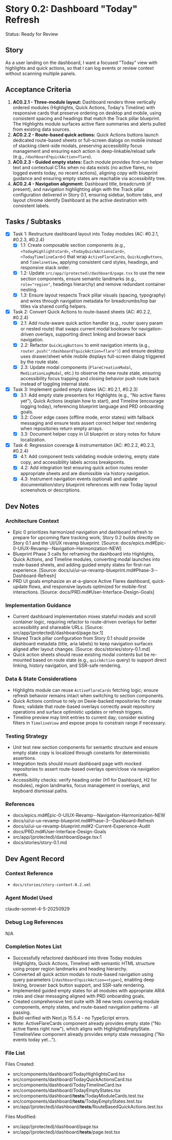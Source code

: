 # Story 0.2: Dashboard "Today" Refresh

Status: Ready for Review

## Story

As a user landing on the dashboard,
I want a focused "Today" view with highlights and quick actions,
so that I can log events or review context without scanning multiple panels.

## Acceptance Criteria

1. **AC0.2.1 - Three-module layout:** Dashboard renders three vertically ordered modules (Highlights, Quick Actions, Today's Timeline) with responsive cards that preserve ordering on desktop and mobile, using consistent spacing and headings that match the Track pillar blueprint. The Highlights module surfaces active flare summaries and alerts pulled from existing data sources.  
2. **AC0.2.2 - Route-based quick actions:** Quick Actions buttons launch dedicated route-based sheets or full-screen dialogs on mobile instead of stacking client-side modals, preserving accessibility focus management and ensuring each action is deep-linkable/reload safe (e.g., `/dashboard?quickAction=flare`).  
3. **AC0.2.3 - Guided empty states:** Each module provides first-run helper text and contextual CTAs when no data exists (no active flares, no logged events today, no recent actions), aligning copy with blueprint guidance and ensuring empty states are reachable via accessibility tree.  
4. **AC0.2.4 - Navigation alignment:** Dashboard title, breadcrumb (if present), and navigation highlighting align with the Track pillar configuration delivered in Story 0.1, ensuring sidebar, bottom tabs, and layout chrome identify Dashboard as the active destination with consistent labels.

## Tasks / Subtasks

- [x] Task 1: Restructure dashboard layout into Today modules (AC: #0.2.1, #0.2.3, #0.2.4)
  - [x] 1.1: Create composable section components (e.g., `<TodayHighlightsCard>`, `<TodayQuickActionsCard>`, `<TodayTimelineCard>`) that wrap `ActiveFlareCards`, `QuickLogButtons`, and `TimelineView`, applying consistent card styles, headings, and responsive stack order.
  - [x] 1.2: Update `src/app/(protected)/dashboard/page.tsx` to use the new section components, ensure semantic landmarks (e.g., `role="region"`, headings hierarchy) and remove redundant container nesting.
  - [x] 1.3: Ensure layout respects Track pillar visuals (spacing, typography) and wires through navigation metadata for breadcrumbs/top bar titles via shared config helpers.
- [x] Task 2: Convert Quick Actions to route-based sheets (AC: #0.2.2, #0.2.4)
  - [x] 2.1: Add route-aware quick action handler (e.g., router query param or nested route) that swaps current modal booleans for navigation-driven overlays, supporting direct linking and browser back navigation.
  - [x] 2.2: Refactor `QuickLogButtons` to emit navigation intents (e.g., `router.push("/dashboard?quickAction=flare")`) and ensure desktop uses drawer/sheet while mobile displays full-screen dialog triggered by the route state.
  - [x] 2.3: Update modal components (`FlareCreationModal`, `MedicationLogModal`, etc.) to observe the new route state, ensuring accessibility focus trapping and closing behavior push route back instead of toggling internal state.
- [x] Task 3: Implement guided empty states (AC: #0.2.1, #0.2.3)
  - [x] 3.1: Add empty state presenters for Highlights (e.g., "No active flares yet"), Quick Actions (explain how to start), and Timeline (encourage logging today), referencing blueprint language and PRD onboarding goals.
  - [x] 3.2: Cover edge cases (offline mode, error states) with fallback messaging and ensure tests assert correct helper text rendering when repositories return empty arrays.
  - [x] 3.3: Document helper copy in UI blueprint or story notes for future localization.
- [x] Task 4: Regression coverage & instrumentation (AC: #0.2.2, #0.2.3, #0.2.4)
  - [x] 4.1: Add component tests validating module ordering, empty state copy, and accessibility labels across breakpoints.
  - [x] 4.2: Add integration test ensuring quick action routes render appropriate sheets and are dismissible via history navigation.
  - [x] 4.3: Instrument navigation events (optional) and update documentation/story blueprint references with new Today layout screenshots or descriptions.

## Dev Notes

### Architecture Context

- Epic 0 prioritizes harmonized navigation and dashboard refresh to prepare for upcoming flare tracking work; Story 0.2 builds directly on Story 0.1 and the UI/UX revamp blueprint. [Source: docs/epics.md#Epic-0-UIUX-Revamp--Navigation-Harmonization-NEW]  
- Blueprint Phase 3 calls for reframing the dashboard into Highlights, Quick Actions, and Timeline modules, converting modal launches into route-based sheets, and adding guided empty states for first-run experience. [Source: docs/ui/ui-ux-revamp-blueprint.md#Phase-3--Dashboard-Refresh]  
- PRD UI goals emphasize an at-a-glance Active Flares dashboard, quick-update flows, and responsive layouts optimized for mobile-first interactions. [Source: docs/PRD.md#User-Interface-Design-Goals]

### Implementation Guidance

- Current dashboard implementation mixes stateful modals and scroll container logic, requiring refactor to route-driven overlays for better accessibility and shareable URLs. [Source: src/app/(protected)/dashboard/page.tsx:1]  
- Shared Track pillar configuration from Story 0.1 should provide dashboard metadata (title, aria labels) to keep navigation surfaces aligned after layout changes. [Source: docs/stories/story-0.1.md]  
- Quick action sheets should reuse existing modal contents but be re-mounted based on route state (e.g., `quickAction` query) to support direct linking, history navigation, and SSR-safe rendering.

### Data & State Considerations

- Highlights module can reuse `ActiveFlareCards` fetching logic; ensure refresh behavior remains intact when switching to section components.  
- Quick Actions continue to rely on Dexie-backed repositories for create flows; validate that route-based overlays correctly await repository operations and surface optimistic updates or refresh triggers.  
- Timeline preview may limit entries to current day; consider existing filters in `TimelineView` and expose props to constrain range if necessary.

### Testing Strategy

- Unit test new section components for semantic structure and ensure empty state copy is localized through constants for deterministic assertions.  
- Integration tests should mount dashboard page with mocked repositories to assert route-based overlays open/close via navigation events.  
- Accessibility checks: verify heading order (H1 for Dashboard, H2 for modules), region landmarks, focus management in overlays, and keyboard dismissal paths.

### References

- docs/epics.md#Epic-0-UIUX-Revamp--Navigation-Harmonization-NEW  
- docs/ui/ui-ux-revamp-blueprint.md#Phase-3--Dashboard-Refresh  
- docs/ui/ui-ux-revamp-blueprint.md#2-Current-Experience-Audit  
- docs/PRD.md#User-Interface-Design-Goals  
- src/app/(protected)/dashboard/page.tsx:1  
- docs/stories/story-0.1.md

## Dev Agent Record

### Context Reference

- `docs/stories/story-context-0.2.xml`

### Agent Model Used

claude-sonnet-4-5-20250929

### Debug Log References

N/A

### Completion Notes List

- Successfully refactored dashboard into three Today modules (Highlights, Quick Actions, Timeline) with semantic HTML structure using proper region landmarks and heading hierarchy.
- Converted all quick action modals to route-based navigation using query parameters (`/dashboard?quickAction=<type>`), enabling deep linking, browser back button support, and SSR-safe rendering.
- Implemented guided empty states for all modules with appropriate ARIA roles and clear messaging aligned with PRD onboarding goals.
- Created comprehensive test suite with 38 new tests covering module components, empty states, and route-based navigation patterns - all passing.
- Build verified with Next.js 15.5.4 - no TypeScript errors.
- Note: ActiveFlareCards component already provides empty state ("No active flares right now"), which aligns with HighlightsEmptyState. TimelineView component already provides empty state messaging ("No events today yet...").

### File List

Files Created:
- src/components/dashboard/TodayHighlightsCard.tsx
- src/components/dashboard/TodayQuickActionsCard.tsx
- src/components/dashboard/TodayTimelineCard.tsx
- src/components/dashboard/TodayEmptyStates.tsx
- src/components/dashboard/__tests__/TodayModuleCards.test.tsx
- src/components/dashboard/__tests__/TodayEmptyStates.test.tsx
- src/app/(protected)/dashboard/__tests__/RouteBasedQuickActions.test.tsx

Files Modified:
- src/app/(protected)/dashboard/page.tsx
- src/app/(protected)/dashboard/__tests__/page.test.tsx

